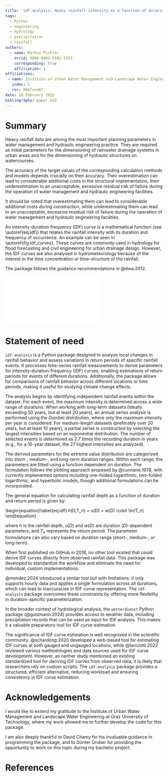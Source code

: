 ```yaml
---
title: 'idf-analysis: Heavy rainfall intensity as a function of duration and return period'
tags:
  - Python
  - engineering
  - hydrology
  - precipitation
  - rainfall
authors:
  - name: Markus Pichler
    orcid: 0000-0002-8101-2163
    corresponding: true
    affiliation: 1
affiliations:
 - name: Institute of Urban Water Management and Landscape Water Engineering, Graz University of Technology, Graz, Austria
   index: 1
   ror: 00d7xrm67
date: 10 February 2025
bibliography: paper.bib
---
```


# Summary

Heavy rainfall data are among the most important planning parameters in water management and hydraulic engineering practice. They are required as initial parameters for the dimensioning of rainwater drainage systems in urban areas and for the dimensioning of hydraulic structures on watercourses. 

The accuracy of the target values of the corresponding calculation methods and models depends crucially on their accuracy. Their overestimation can lead to considerable additional costs in the structural implementation, their underestimation to an unacceptable, excessive residual risk of failure during the operation of water management and hydraulic engineering facilities. 

 It should be noted that overestimating them can lead to considerable additional costs during construction, while underestimating them can lead to an unacceptable, excessive residual risk of failure during the operation of water management and hydraulic engineering facilities.

An intensity-duration-frequency (IDF) curve is a mathematical function (see \autoref{eq:idf}) that relates the rainfall intensity with its duration and frequency of occurrence. An example can be seen in \autoref{fig:idf_curves}. These curves are commonly used in hydrology for flood forecasting and civil engineering for urban drainage design. However, the IDF curves are also analysed in hydrometeorology because of the interest in the time concentration or time-structure of the rainfall.

The package follows the guidance recommendations in @dwa:2012.

![Example IDF curves for the city of Graz. For each return period T_N (in the legend) a corresponding rainfall depth in mm (y axis) depending on the duration (x axis) is shown. \label{fig:idf_curves}](idf_curves_plot.pdf)


# Statement of need

`idf-analysis` is a Python package designed to analyze local changes in rainfall behavior and assess variations in return periods of specific rainfall events. It processes time-series rainfall measurements to derive parameters for intensity-duration-frequency (IDF) curves, enabling estimations of return periods for events of different durations. Additionally, the package allows for comparisons of rainfall behavior across different locations or time periods, making it useful for studying climate change effects.

The analysis begins by identifying independent rainfall events within the dataset. For each event, the maximum intensity is determined across a wide range of durations. When working with long-term datasets (ideally exceeding 50 years, but at least 20 years), an annual series analysis is performed using the Gumbel distribution, where only the maximum intensity per year is considered. For medium-length datasets (preferably over 20 years, but at least 10 years), a partial series is constructed by selecting the largest intensities based on an exponential distribution. The number of selected events is determined as 2.7 times the recording duration in years (e.g., for a 10-year dataset, the 27 highest intensities are analyzed).

The derived parameters for the extreme value distribution are categorized into short-, medium-, and long-term duration ranges. Within each range, the parameters are fitted using a function dependent on duration. The formulation follows the plotting approach proposed by @cunnane:1978, with currently implemented options including one-folded logarithmic, two-folded logarithmic, and hyperbolic models, though additional formulations can be incorporated.

The general equation for calculating rainfall depth as a function of duration and return period is given by:

\begin{equation}\label{eq:idf}
h(D,T_n) = u(D) + w(D) \cdot \ln(T_n)
\end{equation}

where $h$ is the rainfall depth, $u(D)$ and $w(D)$ are duration ($D$)-dependent parameters, and $T_n$ represents the return period. The parameter formulations can also vary based on duration range (short-, medium-, or long-term).

When first published on GitHub in 2018, no other tool existed that could derive IDF curves directly from observed rainfall data. This package was developed to standardize the workflow and eliminate the need for individual, custom implementations.

@mendez:2024 introduced a similar tool but with limitations: it only supports hourly data and applies a single formulation across all durations, which can lead to inaccuracies in IDF curve representation. The `idf-analysis` package overcomes these constraints by offering more flexibility in duration-specific parameterization.

In the broader context of hydrological analysis, the `wetterdienst` Python package (@gutzmann:2024) provides access to weather data, including precipitation records that can be used as input for IDF analysis. This makes it a valuable preparatory tool for IDF curve estimation.

The significance of IDF curve estimation is well recognized in the scientific community. @schardong:2020 developed a web-based tool for estimating IDF curves at both gauged and ungauged locations, while @lanciotti:2022 reviewed various methodologies and data sources used for IDF curve development. However, as neither study mentioned an existing standardized tool for deriving IDF curves from observed data, it is likely that researchers rely on custom scripts. The `idf-analysis` package provides a structured, efficient alternative, reducing workload and ensuring consistency in IDF curve estimation.

# Acknowledgements

I would like to extend my gratitude to the Institute of Urban Water Management and Landscape Water Engineering at Graz University of Technology, where my work allowed me to further develop the code for this package.

I am also deeply thankful to David Chamy for his invaluable guidance in programming the package, and to Günter Gruber for providing the opportunity to work on this topic during my bachelor project.

# References